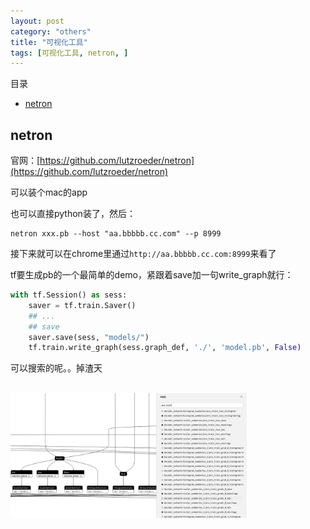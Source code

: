 ```yaml
---
layout: post
category: "others"
title: "可视化工具"
tags: [可视化工具, netron, ]
---
```


目录

<!-- TOC -->

- [netron](#netron)

<!-- /TOC -->



## netron

官网：[https://github.com/lutzroeder/netron](https://github.com/lutzroeder/netron)

可以装个mac的app

也可以直接python装了，然后：

```shell
netron xxx.pb --host "aa.bbbbb.cc.com" --p 8999
```

接下来就可以在chrome里通过```http://aa.bbbbb.cc.com:8999```来看了


tf要生成pb的一个最简单的demo，紧跟着save加一句write_graph就行：

```python
with tf.Session() as sess:
    saver = tf.train.Saver()
    ## ...
    ## save
    saver.save(sess, "models/")
    tf.train.write_graph(sess.graph_def, './', 'model.pb', False)

```

可以搜索的呢。。掉渣天

<html>
<br/>
<img src='../assets/netron-demo.png' style='max-height: 200px'/>
<br/>
</html>

